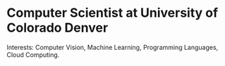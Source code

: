 
# Computer Scientist at University of Colorado Denver
Interests: Computer Vision, Machine Learning, Programming Languages, Cloud Computing.



<!---
joshuamtt/joshuamtt is a ✨ special ✨ repository because its `README.md` (this file) appears on your GitHub profile.
You can click the Preview link to take a look at your changes.
--->

